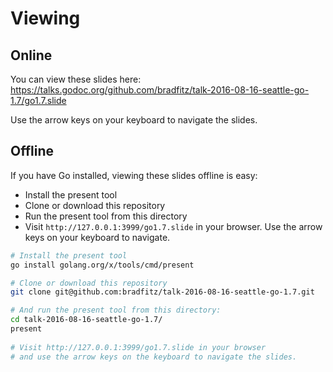 # Viewing

## Online
You can view these slides here: 
https://talks.godoc.org/github.com/bradfitz/talk-2016-08-16-seattle-go-1.7/go1.7.slide

Use the arrow keys on your keyboard to navigate the slides.

## Offline
If you have Go installed, viewing these slides offline is easy:
- Install the present tool
- Clone or download this repository
- Run the present tool from this directory
- Visit `http://127.0.0.1:3999/go1.7.slide` in your browser. Use the arrow keys on your keyboard to navigate.


```bash
# Install the present tool
go install golang.org/x/tools/cmd/present

# Clone or download this repository
git clone git@github.com:bradfitz/talk-2016-08-16-seattle-go-1.7.git

# And run the present tool from this directory:
cd talk-2016-08-16-seattle-go-1.7/
present
  
# Visit http://127.0.0.1:3999/go1.7.slide in your browser 
# and use the arrow keys on the keyboard to navigate the slides.
```
